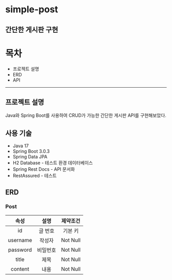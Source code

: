 # simple-post
## 간단한 게시판 구현

# 목차
- 프로젝트 설명
- ERD
- API

---

## 프로젝트 설명

Java와 Spring Boot를 사용하여 CRUD가 가능한 간단한 게시판 API를 구현해보았다.

## 사용 기술
- Java 17
- Spring Boot 3.0.3
- Spring Data JPA
- H2 Database - 테스트 환경 데이터베이스
- Spring Rest Docs - API 문서화
- RestAssured - 테스트

## ERD
### Post
|속성|설명|제약조건|
|  :-:   |  :-:  | :----: |
|   id   |글 번호 |기본 키 |
|username| 작성자 |Not Null|
|password|비밀번호|Not Null|
|  title |  제목 |Not Null|
|content |  내용 |Not Null|
